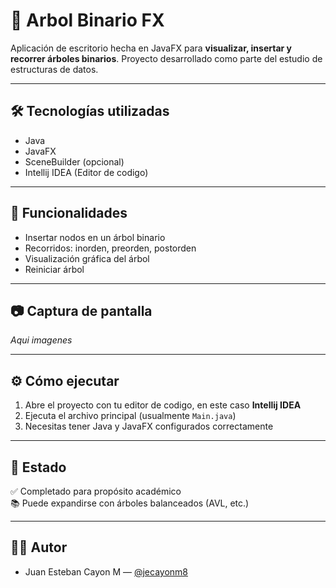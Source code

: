 # 🌳 Arbol Binario FX

Aplicación de escritorio hecha en JavaFX para **visualizar, insertar y recorrer árboles binarios**. Proyecto desarrollado como parte del estudio de estructuras de datos.

---

## 🛠️ Tecnologías utilizadas

- Java
- JavaFX
- SceneBuilder (opcional)
- Intellij IDEA (Editor de codigo)

---

## 🚀 Funcionalidades

- Insertar nodos en un árbol binario
- Recorridos: inorden, preorden, postorden
- Visualización gráfica del árbol
- Reiniciar árbol

---

## 📷 Captura de pantalla

*Aqui imagenes*

---

## ⚙️ Cómo ejecutar

1. Abre el proyecto con tu editor de codigo, en este caso **Intellij IDEA**
2. Ejecuta el archivo principal (usualmente `Main.java`)
3. Necesitas tener Java y JavaFX configurados correctamente

---

## 📌 Estado

✅ Completado para propósito académico  
📚 Puede expandirse con árboles balanceados (AVL, etc.)

---

## 🧑‍💻 Autor

- Juan Esteban Cayon M — [@jecayonm8](https://github.com/jecayonm8)
